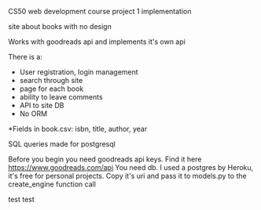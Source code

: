 CS50 web development course project 1 implementation

site about books with no design

Works with goodreads api and implements it's own api

There is a:

* User registration, login management
* search through site
* page for each book
* ability to leave comments
* API to site DB
* No ORM

*Fields in book.csv: isbn, title, author, year

SQL queries made for postgresql

Before you begin you need goodreads api keys. Find it here https://www.goodreads.com/api
You need db. I used a postgres by Heroku, it's free for personal projects. 
Copy it's uri and pass it to models.py to the create_engine function call


test test


